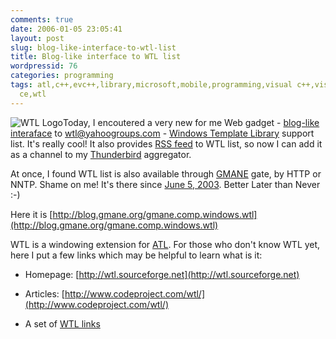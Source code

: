 ```yaml
---
comments: true
date: 2006-01-05 23:05:41
layout: post
slug: blog-like-interface-to-wtl-list
title: Blog-like interface to WTL list
wordpressid: 76
categories: programming
tags: atl,c++,evc++,library,microsoft,mobile,programming,visual c++,visual studio,windows,windows
  ce,wtl
---
```


![WTL Logo](/images/logos/wtl-logo.jpg)Today, I encoutered a very new for me Web gadget - [blog-like interaface](http://blog.gmane.org/gmane.comp.windows.wtl) to [wtl@yahoogroups.com](http://groups.yahoo.com/group/wtl) - [Windows Template Library](http://wtl.sourceforge.net) support list. It's really cool! It also provides [RSS feed](http://rss.gmane.org/gmane.comp.windows.wtl) to WTL list, so now I can add it as a channel to my [Thunderbird](http://www.thunderbird.pl) aggregator.





At once, I found WTL list is also available through [GMANE](http://gmane.org) gate, by HTTP or NNTP. Shame on me! It's there since [June 5, 2003](http://thread.gmane.org/gmane.announce/1745). Better Later than Never :-)





Here it is [http://blog.gmane.org/gmane.comp.windows.wtl](http://blog.gmane.org/gmane.comp.windows.wtl)






WTL is a windowing extension for [ATL](http://msdn.microsoft.com/library/default.asp?url=/library/en-us/vccore/html/_atl_ATL_Article_Overview.asp). For those who don't know WTL yet, here I put a few links which may be helpful to learn what is it:




  * Homepage: [http://wtl.sourceforge.net](http://wtl.sourceforge.net)


  * Articles: [http://www.codeproject.com/wtl/](http://www.codeproject.com/wtl/)


  * A set of [WTL links](http://www.pocketpcdn.com/forum/viewtopic.php?t=5512)



